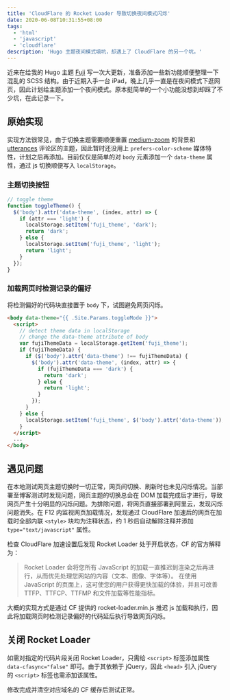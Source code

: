 ```yaml
---
title: 'CloudFlare 的 Rocket Loader 导致切换夜间模式闪烁'
date: 2020-06-08T10:31:55+08:00
tags:
  - 'html'
  - 'javascript'
  - 'cloudflare'
description: 'Hugo 主题夜间模式填坑，却遇上了 CloudFlare 的另一个坑。'
---
```


近来在给我的 Hugo 主题 [Fuji](https://github.com/amzrk2/hugo-theme-fuji) 写一次大更新，准备添加一些新功能顺便整理一下混乱的 SCSS 结构。由于近期入手一台 iPad，晚上几乎一直是在夜间模式下逛网页，因此计划给主题添加一个夜间模式。原本挺简单的一个小功能没想到却踩了不少坑，在此记录一下。

<!--more-->

## 原始实现

实现方法很常见，由于切换主题需要顺便重置 [medium-zoom](https://github.com/francoischalifour/medium-zoom) 的背景和 [utterances](https://utteranc.es/) 评论区的主题，因此暂时还没用上 `prefers-color-scheme` 媒体特性，计划之后再添加。目前仅仅是简单的对 `body` 元素添加一个 `data-theme` 属性，通过 js 切换顺便写入 `localStorage`。

### 主题切换按钮

```js
// toggle theme
function toggleTheme() {
  $('body').attr('data-theme', (index, attr) => {
    if (attr === 'light') {
      localStorage.setItem('fuji_theme', 'dark');
      return 'dark';
    } else {
      localStorage.setItem('fuji_theme', 'light');
      return 'light';
    }
  });
}
```

### 加载网页时检测记录的偏好

将检测偏好的代码块直接置于 `body` 下，试图避免网页闪烁。

```html
<body data-theme="{{ .Site.Params.toggleMode }}">
  <script>
    // detect theme data in localStorage
    // change the data-theme attribute of body
    var fujiThemeData = localStorage.getItem('fuji_theme');
    if (fujiThemeData) {
      if ($('body').attr('data-theme') !== fujiThemeData) {
        $('body').attr('data-theme', (index, attr) => {
          if (fujiThemeData === 'dark') {
            return 'dark';
          } else {
            return 'light';
          }
        });
      }
    } else {
      localStorage.setItem('fuji_theme', $('body').attr('data-theme'));
    }
  </script>
  ...
</body>
```

## 遇见问题

在本地测试网页主题切换时一切正常，网页间切换、刷新时也未见闪烁情况。当部署至博客测试时发现问题，网页主题的切换总会在 DOM 加载完成后才进行，导致网页产生十分明显的闪烁问题。为排除问题，将网页直接部署到阿里云，发现闪烁问题消失。在 F12 内监视网页加载情况，发现通过 CloudFlare 加速后的网页在加载时全部内联 `<style>` 块均为注释状态，约 1 秒后自动解除注释并添加 `type="text/javascript"` 属性。

检查 CloudFlare 加速设置后发现 Rocket Loader 处于开启状态，CF 的官方解释为：

> Rocket Loader 会将您所有 JavaScript 的加载一直推迟到渲染之后再进行，从而优先处理您网站的内容（文本、图像、字体等）。
> 在使用 JavaScript 的页面上，这可使您的用户获得更快加载的体验，并且可改善 TTFP、TTFCP、TTFMP 和文件加载等性能指标。

大概的实现方式是通过 CF 提供的 rocket-loader.min.js 推迟 js 加载和执行，因此将加载网页时检测记录偏好的代码延后执行导致网页闪烁。

## 关闭 Rocket Loader

如需对指定的代码片段关闭 Rocket Loader，只需给 `<script>` 标签添加属性 `data-cfasync="false"` 即可。由于其依赖于 jQuery，因此 `<head>` 引入 jQuery 的 `<script>` 标签也需添加该属性。

修改完成并清空对应域名的 CF 缓存后测试正常。
